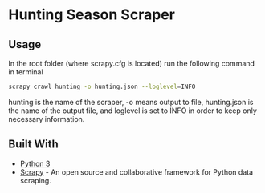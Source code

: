 # Hunting Season Scraper

## Usage

In the root folder (where scrapy.cfg is located) run the following command in terminal
```bash
scrapy crawl hunting -o hunting.json --loglevel=INFO
```
hunting is the name of the scraper, -o means output to file, hunting.json is the name of the output file, and loglevel is set to INFO in order to keep only necessary information. 

## Built With

* [Python 3](https://www.python.org/download/releases/3.0/) 
* [Scrapy](https://scrapy.org/) - An open source and collaborative framework for Python data scraping.
